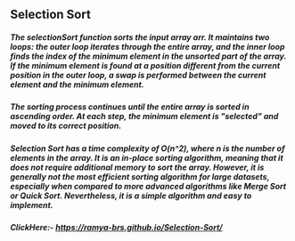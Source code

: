## Selection Sort

##### The selectionSort function sorts the input array arr. It maintains two loops: the outer loop iterates through the entire array, and the inner loop finds the index of the minimum element in the unsorted part of the array. If the minimum element is found at a position different from the current position in the outer loop, a swap is performed between the current element and the minimum element.

##### The sorting process continues until the entire array is sorted in ascending order. At each step, the minimum element is "selected" and moved to its correct position.

##### Selection Sort has a time complexity of O(n^2), where n is the number of elements in the array. It is an in-place sorting algorithm, meaning that it does not require additional memory to sort the array. However, it is generally not the most efficient sorting algorithm for large datasets, especially when compared to more advanced algorithms like Merge Sort or Quick Sort. Nevertheless, it is a simple algorithm and easy to implement.
##### ClickHere:- https://ramya-brs.github.io/Selection-Sort/